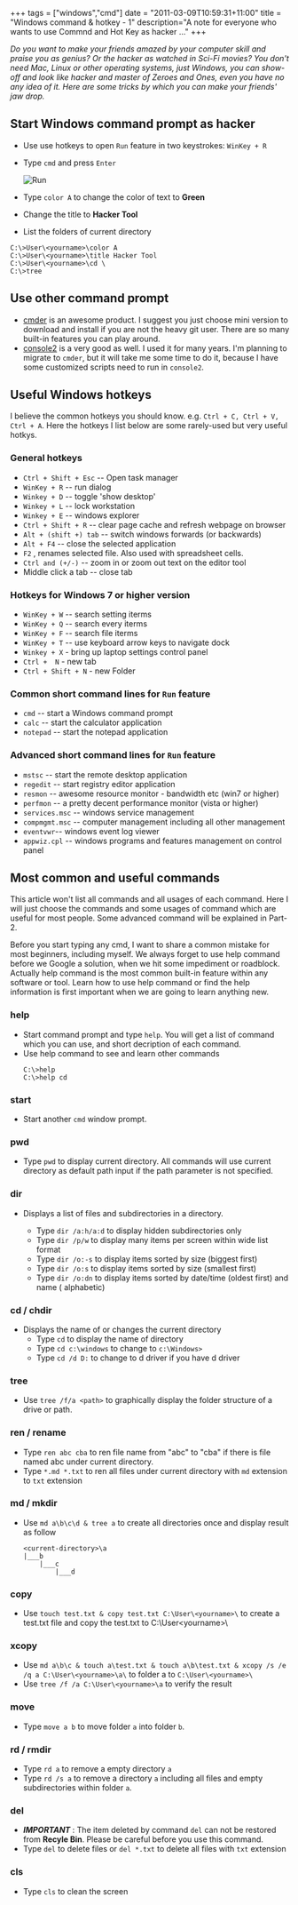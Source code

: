+++
tags =  ["windows","cmd"]
date = "2011-03-09T10:59:31+11:00"
title = "Windows command & hotkey - 1"
description="A note for everyone who wants to use Commnd and Hot Key as hacker ..."
+++

*Do you want to make your friends amazed by your computer skill and praise you as genius? Or the hacker as watched in Sci-Fi movies? You don't need Mac, Linux or other operating systems, just Windows, you can show-off and look like hacker and master of Zeroes and Ones, even you have no any idea of it. Here are some tricks by which you can make your friends' jaw drop.*


## Start Windows command prompt as hacker

* Use use hotkeys to open `Run` feature in two keystrokes: `WinKey + R`
* Type `cmd` and press `Enter`

	![Run](/img/windows-run-feature.png)

* Type `color A` to change the color of text to **Green**
* Change the title to **Hacker Tool**
* List the folders of current directory

```
C:\>User\<yourname>\color A
C:\>User\<yourname>\title Hacker Tool
C:\>User\<yourname>\cd \
C:\>tree 
```

## Use other command prompt 

* [cmder](http://cmder.net/) is an awesome product. I suggest you just choose mini version to download and install if you are not the heavy git user. There are so many built-in features you can play around.   
* [console2](https://sourceforge.net/projects/console/) is a very good as well. I used it for many years. I'm planning to migrate to `cmder`, but it will take me some time to do it, because I have some customized scripts need to run in `console2`. 

## Useful Windows hotkeys

I believe the common hotkeys you should know. e.g. `Ctrl + C, Ctrl + V, Ctrl + A`. Here the hotkeys I list below are some rarely-used but very useful hotkys. 

###  General hotkeys
 
* `Ctrl + Shift + Esc`  --  Open task manager
* `WinKey + R`  --  run dialog
* `Winkey + D`  --  toggle 'show desktop'
* `Winkey + L`  --  lock workstation
* `Winkey + E`  --  windows explorer
* `Ctrl + Shift + R`  --  clear page cache and refresh webpage on browser
* `Alt + (shift +) tab`  --  switch windows forwards (or backwards)
* `Alt + F4`  --  close the selected application
* `F2` , renames selected file. Also used with spreadsheet cells.
* `Ctrl and (+/-)`  --  zoom in or zoom out text on the editor tool
* Middle click a tab  --  close tab

###  Hotkeys for Windows 7 or higher version

* `WinKey + W`  --  search setting iterms
* `WinKey + Q`  --  search every iterms
* `WinKey + F`  --  search file iterms
* `WinKey + T`  --  use keyboard arrow keys to navigate dock
* `Winkey + X` - bring up laptop settings control panel
* `Ctrl +  N` - new tab 
* `Ctrl + Shift + N` - new Folder

###  Common short command lines for `Run` feature

* `cmd` -- start a Windows command prompt
* `calc` -- start the calculator application
* `notepad` -- start the notepad application 

###  Advanced short command lines for `Run` feature

* `mstsc` -- start the remote desktop application
* `regedit` -- start registry editor application
* `resmon`  --  awesome resource monitor - bandwidth etc (win7 or higher)
* `perfmon`  --  a pretty decent performance monitor (vista or higher)
* `services.msc`  --  windows service management
* `compmgmt.msc`  --  computer management including all other management 
* `eventvwr`--  windows event log viewer 
* `appwiz.cpl` -- windows programs and features management on control panel


## Most common and useful commands

This article won't list all commands and all usages of each command. Here I will just choose the commands and some usages of command which are useful for most people. Some advanced command will be explained in Part-2. 

Before you start typing any cmd, I want to share a common mistake for most beginners, including myself. We always forget to use help command before we Google a solution, when we hit some impediment or roadblock. Actually help command is the most common built-in feature within any software or tool. Learn how to use help command or find the help information is first important when we are going to learn anything new. 

###  help

* Start command prompt and type `help`. You will get a list of command which you can use, and short decription of each command.
* Use help command to see and learn other commands
    ```
    C:\>help
    C:\>help cd 
    ```

###  start 

* Start another `cmd` window prompt. 

###  pwd 
* Type `pwd` to display current directory. All commands will use current directory as default path input if the path parameter is not specified. 

###  dir 
* Displays a list of files and subdirectories in a directory.

    * Type `dir /a:h/a:d` to display hidden subdirectories only
    * Type `dir /p/w` to display many items per screen within wide list format
    * Type `dir /o:-s` to display items sorted by size (biggest first)
    * Type `dir /o:s` to display items sorted by size (smallest first)
    * Type `dir /o:dn` to display items sorted by date/time  (oldest first) and name ( alphabetic)

###  cd / chdir 
* Displays the name of or changes the current directory
    * Type `cd` to display the name of directory 
    * Type `cd c:\windows` to change to `c:\Windows>` 
    * Type `cd /d D:` to change to d driver if you have d driver

###  tree  
* Use `tree /f/a <path>` to graphically display the folder structure of a drive or path. 

###  ren / rename
* Type `ren abc cba` to ren file name from "abc" to "cba" if there is file named abc under current directory. 
* Type `*.md *.txt` to ren all files under current directory with `md` extension to `txt` extension

###  md / mkdir
* Use `md a\b\c\d & tree a` to create all directories once and display result as follow

    ```
    <current-directory>\a
    |___b
        |___c
            |___d

    ```
    
###  copy 
* Use `touch test.txt & copy test.txt C:\User\<yourname>\` to create a test.txt file and copy the test.txt to C:\User\<yourname>\    

###  xcopy 
* Use `md a\b\c & touch a\test.txt & touch a\b\test.txt & xcopy /s /e /q a C:\User\<yourname>\a\` to folder a to `C:\User\<yourname>\`    
* Use `tree /f /a C:\User\<yourname>\a` to verify the result

###  move
* Type `move a b` to move folder `a` into folder `b`.


###  rd / rmdir
* Type `rd a` to remove a empty directory `a` 
* Type `rd /s a` to remove a directory `a` including all files and empty subdirectories within folder `a`.

###  del 
* __*IMPORTANT*__ : The item deleted by command `del` can not be restored from **Recyle Bin**. Please be careful before you use this command. 
* Type `del` to delete files or `del *.txt` to delete all files with `txt` extension



###  cls
* Type `cls` to clean the screen


